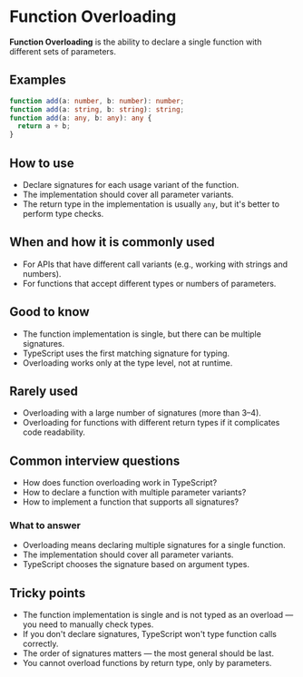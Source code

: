 # Function Overloading

**Function Overloading** is the ability to declare a single function with different sets of parameters.

## Examples

```typescript
function add(a: number, b: number): number;
function add(a: string, b: string): string;
function add(a: any, b: any): any {
  return a + b;
}
```

## How to use

- Declare signatures for each usage variant of the function.
- The implementation should cover all parameter variants.
- The return type in the implementation is usually `any`, but it's better to perform type checks.

## When and how it is commonly used

- For APIs that have different call variants (e.g., working with strings and numbers).
- For functions that accept different types or numbers of parameters.

## Good to know

- The function implementation is single, but there can be multiple signatures.
- TypeScript uses the first matching signature for typing.
- Overloading works only at the type level, not at runtime.

## Rarely used

- Overloading with a large number of signatures (more than 3–4).
- Overloading for functions with different return types if it complicates code readability.

## Common interview questions

- How does function overloading work in TypeScript?
- How to declare a function with multiple parameter variants?
- How to implement a function that supports all signatures?

### What to answer

- Overloading means declaring multiple signatures for a single function.
- The implementation should cover all parameter variants.
- TypeScript chooses the signature based on argument types.

## Tricky points

- The function implementation is single and is not typed as an overload — you need to manually check types.
- If you don't declare signatures, TypeScript won't type function calls correctly.
- The order of signatures matters — the most general should be last.
- You cannot overload functions by return type, only by parameters.
